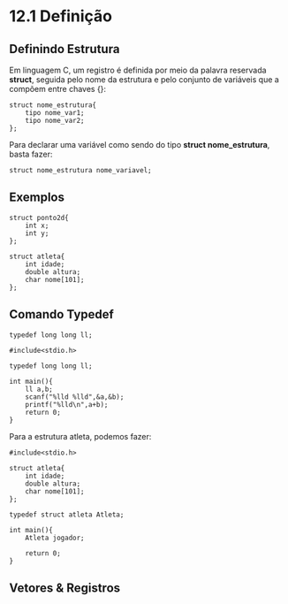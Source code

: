 # 12.1 Definição

## Definindo Estrutura

Em linguagem C, um registro é definida por meio da palavra reservada **struct**, seguida pelo nome da estrutura e pelo conjunto de variáveis que a compõem entre chaves {}:

```
struct nome_estrutura{
    tipo nome_var1;
    tipo nome_var2;
};
```
Para declarar uma variável como sendo do tipo **struct nome_estrutura**, basta fazer:

```
struct nome_estrutura nome_variavel;
```

## Exemplos

```
struct ponto2d{
    int x;
    int y;
};
```

```
struct atleta{
    int idade;
    double altura;
    char nome[101];
};
```

## Comando Typedef

```
typedef long long ll;
```

```
#include<stdio.h>

typedef long long ll;

int main(){
    ll a,b;
    scanf("%lld %lld",&a,&b);
    printf("%lld\n",a+b);
    return 0;
}
```

Para a estrutura atleta, podemos fazer:

```
#include<stdio.h>

struct atleta{
    int idade;
    double altura;
    char nome[101];
};

typedef struct atleta Atleta;

int main(){
    Atleta jogador;

    return 0;
}
```


## Vetores & Registros

